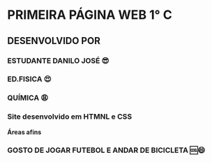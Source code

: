 # PRIMEIRA PÁGINA WEB 1° C
## DESENVOLVIDO POR
### ESTUDANTE DANILO JOSÉ 😎
### ED.FISICA 😍
### QUÍMICA 😩
### Site desenvolvido em HTMNL e CSS
**Áreas afins**
### GOSTO DE JOGAR FUTEBOL E ANDAR DE BICICLETA 🆒😄
